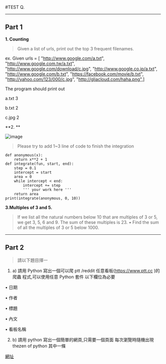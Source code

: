 #TEST Q.

----
## Part 1
**1. Counting**
> Given a list of urls, print out the top 3 frequent filenames.


ex.
Given
 urls = [
"http://www.google.com/a.txt",
"http://www.google.com.tw/a.txt",
"http://www.google.com/download/c.jpg",
"http://www.google.co.jp/a.txt",
"http://www.google.com/b.txt",
"https://facebook.com/movie/b.txt",
"http://yahoo.com/123/000/c.jpg",
"http://gliacloud.com/haha.png",]



 The program should print out

 a.txt 3

 b.txt 2

 c.jpg 2



**2. **

![image](https://upload.wikimedia.org/wikipedia/commons/thumb/5/54/Integral_approximations-3-steps.png/320px-Integral_approximations-3-steps.png
)

> Please try to add 1~3 line of code to finish the integration



    def anonymous(x):
        return x**2 + 1
    def integrate(fun, start, end):
        step = 0.1
        intercept = start
        area = 0
        while intercept < end:
            intercept += step
            ''' your work here '''
        return area
    print(integrate(anonymous, 0, 10))

**3.Multiples of 3 and 5.**

> If we list all the natural numbers below 10 that are multiples of 3 or 5, we get 3, 5, 6 and 9.
The sum of these multiples is 23.
• Find the sum of all the multiples of 3 or 5 below 1000.



----
## Part 2
> 請以下題目擇一


1.  a) 請用 Python 寫出一個可以爬 ptt /reddit 任意看板(https://www.ptt.cc )的爬蟲
程式,可以使用任意 Python 套件
以下欄位為必要

  • 日期


  • 作者


  • 標題


  • 內文


  • 看板名稱

2. b) 請用 python 寫出一個簡單的網頁,只需要一個頁面 每次瀏覽時隨機出現 thezen of python 其中一條

 [網址](http://wiki.python.org.tw/The%20Zen%20Of%20Python)
